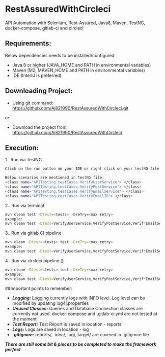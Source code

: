 # RestAssuredWithCircleci

API Automation with Selenium, Rest-Assured, Java8, Maven, TestNG, docker-compose, gitlab-ci and circleci

## Requirements:
Below dependencies needs to be installed/configured
- Java 8 or higher (JAVA_HOME and PATH in environmental variables)
- Maven (M2, MAVEN_HOME and PATH in environmental variables)
- IDE (IntelliJ is preferred)

## Downloading Project:
- Using git command: https://github.com/Aj821990/RestAssuredWithCircleci.git

*or*

- Download the project from https://github.com/Aj821990/RestAssuredWithCircleci

## Execution:
1.. Run via TestNG
````sh
Click on the run button on your IDE or right click on your testNG file and click RUN

Below scenarios are mentioned in TestNG file:
<class name="APITesting.testCases.VerifyUserService"> </class>
<class name="APITesting.testCases.VerifyPostService"> </class>
<class name="APITesting.testCases.VerifyEmailService"> </class>
<class name="APITesting.testCases.VerifyEmailID"> </class>
````
2.. Run via terminal
```sh
mvn clean test -Dtest=<tests> -DreTry=<max retry>
example:
mvn clean test -Dtest=VerifyUserService,VerifyPostService,Verif*EmailService,VerifyEmailID -DreTry=0
```
3.. Run via gitlab CI pipeline
```sh
mvn clean -Dtest=<tests> test -DreTry=<max retry>
example:
mvn clean test -Dtest=VerifyUserService,VerifyPostService,Verif*EmailService,VerifyEmailID -DreTry=0
```
4.. Run via circleci pipeline ()
```sh 
mvn clean -Dtest=<tests> test -DreTry=<max retry>
example:
mvn clean test -Dtest=VerifyUserService,VerifyPostService,Verif*EmailService,VerifyEmailID -DreTry=0
```

##Important points to remember:
- ***Logging:*** Logging currently logs with INFO level. Log level can be modified by updating log4j.properties
- ***Unused Classes:*** Queries and Database Connection classes are currently not used. docker-compose and .gitlab-ci.yml are not tested at the moment
- ***Test Report:*** Test Report is saved in location - reports
- ***Logs:*** Logs are saved in location - log
- ***.gitignore:*** reports/, .idea/, log/, target/ are covered in .gitignore file

***There are still some bit & pieces to be completed to make the framework perfect***

